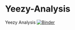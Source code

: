 # Yeezy-Analysis
Yeezy Analysis
[![Binder](https://mybinder.org/badge_logo.svg)](https://mybinder.org/v2/gh/deafkojiro/Yeezy-Analysis/main?urlpath=%2Fvoila%2Frender%2Fnotebooks%2FViz.ipynb)
